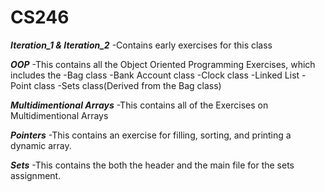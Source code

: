 # CS246

***Iteration_1 & Iteration_2***
  -Contains early exercises for this class

***OOP***
  -This contains all the Object Oriented Programming Exercises, which includes the
    -Bag class
    -Bank Account class
    -Clock class
    -Linked List
    -Point class
    -Sets class(Derived from the Bag class)

***Multidimentional Arrays***
  -This contains all of the Exercises on Multidimentional Arrays

***Pointers***
  -This contains an exercise for filling, sorting, and printing a dynamic array.
  
***Sets***
  -This contains the both the header and the main file for the sets assignment.
